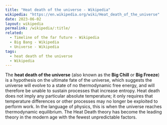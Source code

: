 ```yaml
---
title: "Heat death of the universe - Wikipedia"
wikipedia: "https://en.wikipedia.org/wiki/Heat_death_of_the_universe"
date: 2023-06-02
layout: wikipedia
permalink: /wikipedia/:title/
related:
  - Timeline of the far future - Wikipedia
  - Big Bang - Wikipedia
  - Universe - Wikipedia
tags:
  - heat death of the universe
  - Wikipedia
---
```

The **heat death of the universe** (also known as the **Big Chill** or **Big Freeze**) is a hypothesis on the ultimate fate of the universe, which suggests the universe will evolve to a state of no thermodynamic free energy, and will therefore be unable to sustain processes that increase entropy. Heat death does not imply any particular absolute temperature; it only requires that temperature differences or other processes may no longer be exploited to perform work. In the language of physics, this is when the universe reaches thermodynamic equilibrium. The Heat Death theory has become the leading theory in the modern age with the fewest unpredictable factors. 